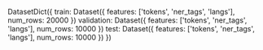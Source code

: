 DatasetDict({
    train: Dataset({
        features: ['tokens', 'ner_tags', 'langs'],
        num_rows: 20000
    })
    validation: Dataset({
        features: ['tokens', 'ner_tags', 'langs'],
        num_rows: 10000
    })
    test: Dataset({
        features: ['tokens', 'ner_tags', 'langs'],
        num_rows: 10000
    })
})
